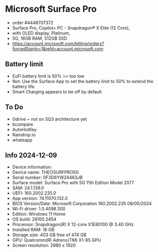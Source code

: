 # Microsoft Surface Pro

* order #4448707372
* Surface Pro, Copilot+ PC - Snapdragon® X Elite (12 Core),
* with OLED display, Platinum,
* 5G, 16GB RAM, 512GB SSD
* https://account.microsoft.com/billing/orders?forcedSignIn=1&refd=account.microsoft.com

## Battery limit

* EuFi battery limit is 50% >> too low
* Not: Use the Surface App to set the battery limit to 50% to extend the battery life.
* Smart Charging appears to be off by default

## To Do

* Gdrive ~ not on SQ3 architecture yet
* bcompare
* AutoHotKey
* Raindrop.io
* whatsapp

## Info 2024-12-09

* Device information:
* Device name: THEOSURFPRO5G
* Serial number: 0F3D6YW24463JB
* Surface model: Surface Pro with 5G 11th Edition Model 2077
* SAM: 24.1.139.0
* UEFI: 160.2002.235.0
* App version: 74.11070.132.0
* BIOS Version/Date: Microsoft Corporation 160.2002.235 08/05/2024
* Wi-Fi driver: 1.0.4098.300
* Edition: Windows 11 Home
* OS build: 26100.2454
* Processor: Snapdragon(R) X 12-core X1E80100 @ 3.40 GHz
* Installed RAM: 16 GB
* Storage size: 403 GB free of 474 GB
* GPU: Qualcomm(R) Adreno(TM) X1-85 GPU
* Screen resolution: 2880 x 1920
